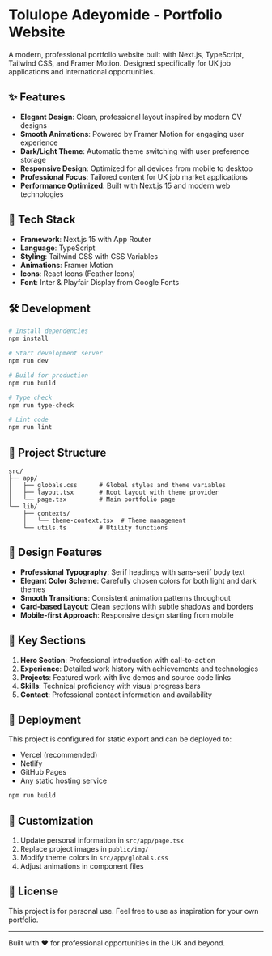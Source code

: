 # Tolulope Adeyomide - Portfolio Website

A modern, professional portfolio website built with Next.js, TypeScript, Tailwind CSS, and Framer Motion. Designed specifically for UK job applications and international opportunities.

## ✨ Features

- **Elegant Design**: Clean, professional layout inspired by modern CV designs
- **Smooth Animations**: Powered by Framer Motion for engaging user experience
- **Dark/Light Theme**: Automatic theme switching with user preference storage
- **Responsive Design**: Optimized for all devices from mobile to desktop
- **Professional Focus**: Tailored content for UK job market applications
- **Performance Optimized**: Built with Next.js 15 and modern web technologies

## 🚀 Tech Stack

- **Framework**: Next.js 15 with App Router
- **Language**: TypeScript
- **Styling**: Tailwind CSS with CSS Variables
- **Animations**: Framer Motion
- **Icons**: React Icons (Feather Icons)
- **Font**: Inter & Playfair Display from Google Fonts

## 🛠️ Development

```bash
# Install dependencies
npm install

# Start development server
npm run dev

# Build for production
npm run build

# Type check
npm run type-check

# Lint code
npm run lint
```

## 📁 Project Structure

```
src/
├── app/
│   ├── globals.css      # Global styles and theme variables
│   ├── layout.tsx       # Root layout with theme provider
│   └── page.tsx         # Main portfolio page
└── lib/
    ├── contexts/
    │   └── theme-context.tsx  # Theme management
    └── utils.ts         # Utility functions
```

## 🎨 Design Features

- **Professional Typography**: Serif headings with sans-serif body text
- **Elegant Color Scheme**: Carefully chosen colors for both light and dark themes
- **Smooth Transitions**: Consistent animation patterns throughout
- **Card-based Layout**: Clean sections with subtle shadows and borders
- **Mobile-first Approach**: Responsive design starting from mobile

## 🌟 Key Sections

1. **Hero Section**: Professional introduction with call-to-action
2. **Experience**: Detailed work history with achievements and technologies
3. **Projects**: Featured work with live demos and source code links
4. **Skills**: Technical proficiency with visual progress bars
5. **Contact**: Professional contact information and availability

## 🚀 Deployment

This project is configured for static export and can be deployed to:

- Vercel (recommended)
- Netlify
- GitHub Pages
- Any static hosting service

```bash
npm run build
```

## 📝 Customization

1. Update personal information in `src/app/page.tsx`
2. Replace project images in `public/img/`
3. Modify theme colors in `src/app/globals.css`
4. Adjust animations in component files

## 📄 License

This project is for personal use. Feel free to use as inspiration for your own portfolio.

---

Built with ❤️ for professional opportunities in the UK and beyond.
